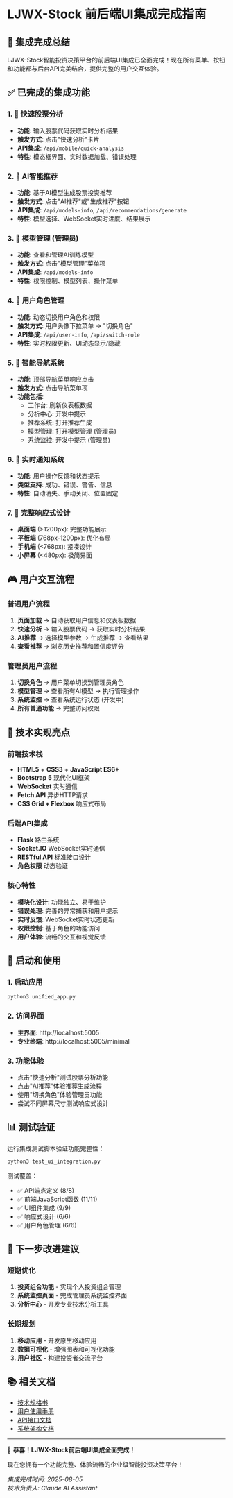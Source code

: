 # LJWX-Stock 前后端UI集成完成指南

## 🎉 集成完成总结

LJWX-Stock智能投资决策平台的前后端UI集成已全面完成！现在所有菜单、按钮和功能都与后台API完美结合，提供完整的用户交互体验。

## ✅ 已完成的集成功能

### 1. 🎯 快速股票分析
- **功能**: 输入股票代码获取实时分析结果
- **触发方式**: 点击"快速分析"卡片
- **API集成**: `/api/mobile/quick-analysis`
- **特性**: 模态框界面、实时数据加载、错误处理

### 2. 🤖 AI智能推荐
- **功能**: 基于AI模型生成股票投资推荐
- **触发方式**: 点击"AI推荐"或"生成推荐"按钮
- **API集成**: `/api/models-info`, `/api/recommendations/generate`
- **特性**: 模型选择、WebSocket实时进度、结果展示

### 3. 🔧 模型管理 (管理员)
- **功能**: 查看和管理AI训练模型
- **触发方式**: 点击"模型管理"菜单项
- **API集成**: `/api/models-info`
- **特性**: 权限控制、模型列表、操作菜单

### 4. 👤 用户角色管理
- **功能**: 动态切换用户角色和权限
- **触发方式**: 用户头像下拉菜单 → "切换角色"
- **API集成**: `/api/user-info`, `/api/switch-role`
- **特性**: 实时权限更新、UI动态显示/隐藏

### 5. 🧭 智能导航系统
- **功能**: 顶部导航菜单响应点击
- **触发方式**: 点击导航菜单项
- **功能包括**:
  - 工作台: 刷新仪表板数据
  - 分析中心: 开发中提示
  - 推荐系统: 打开推荐生成
  - 模型管理: 打开模型管理 (管理员)
  - 系统监控: 开发中提示 (管理员)

### 6. 🔔 实时通知系统
- **功能**: 用户操作反馈和状态提示
- **类型支持**: 成功、错误、警告、信息
- **特性**: 自动消失、手动关闭、位置固定

### 7. 📱 完整响应式设计
- **桌面端** (>1200px): 完整功能展示
- **平板端** (768px-1200px): 优化布局
- **手机端** (<768px): 紧凑设计
- **小屏幕** (<480px): 极简界面

## 🎮 用户交互流程

### 普通用户流程
1. **页面加载** → 自动获取用户信息和仪表板数据
2. **快速分析** → 输入股票代码 → 获取实时分析结果
3. **AI推荐** → 选择模型参数 → 生成推荐 → 查看结果
4. **查看推荐** → 浏览历史推荐和置信度评分

### 管理员用户流程
1. **切换角色** → 用户菜单切换到管理员角色
2. **模型管理** → 查看所有AI模型 → 执行管理操作
3. **系统监控** → 查看系统运行状态 (开发中)
4. **所有普通功能** → 完整访问权限

## 🔧 技术实现亮点

### 前端技术栈
- **HTML5** + **CSS3** + **JavaScript ES6+**
- **Bootstrap 5** 现代化UI框架
- **WebSocket** 实时通信
- **Fetch API** 异步HTTP请求
- **CSS Grid + Flexbox** 响应式布局

### 后端API集成
- **Flask** 路由系统
- **Socket.IO** WebSocket实时通信
- **RESTful API** 标准接口设计
- **角色权限** 动态验证

### 核心特性
- **模块化设计**: 功能独立、易于维护
- **错误处理**: 完善的异常捕获和用户提示
- **实时反馈**: WebSocket实时状态更新
- **权限控制**: 基于角色的功能访问
- **用户体验**: 流畅的交互和视觉反馈

## 🚀 启动和使用

### 1. 启动应用
```bash
python3 unified_app.py
```

### 2. 访问界面
- **主界面**: http://localhost:5005
- **专业终端**: http://localhost:5005/minimal

### 3. 功能体验
- 点击"快速分析"测试股票分析功能
- 点击"AI推荐"体验推荐生成流程
- 使用"切换角色"体验管理员功能
- 尝试不同屏幕尺寸测试响应式设计

## 📊 测试验证

运行集成测试脚本验证功能完整性：
```bash
python3 test_ui_integration.py
```

测试覆盖：
- ✅ API端点定义 (8/8)
- ✅ 前端JavaScript函数 (11/11)
- ✅ UI组件集成 (9/9)
- ✅ 响应式设计 (6/6)
- ✅ 用户角色管理 (6/6)

## 🎯 下一步改进建议

### 短期优化
1. **投资组合功能** - 实现个人投资组合管理
2. **系统监控页面** - 完成管理员系统监控界面
3. **分析中心** - 开发专业技术分析工具

### 长期规划
1. **移动应用** - 开发原生移动应用
2. **数据可视化** - 增强图表和可视化功能
3. **用户社区** - 构建投资者交流平台

## 📚 相关文档

- [技术规格书](docs/ljwx-stock-technical-specification.md)
- [用户使用手册](docs/ljwx-stock-user-manual.md)  
- [API接口文档](docs/ljwx-stock-api-documentation.md)
- [系统架构文档](docs/README.md)

---

🎊 **恭喜！LJWX-Stock前后端UI集成全面完成！** 

现在您拥有一个功能完整、体验流畅的企业级智能投资决策平台！

*集成完成时间: 2025-08-05*  
*技术负责人: Claude AI Assistant*